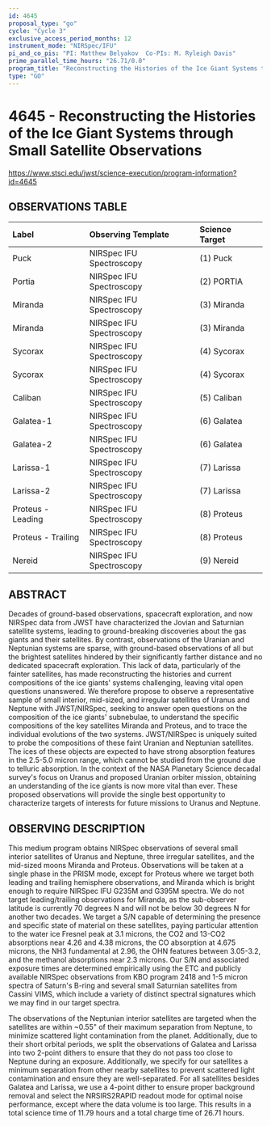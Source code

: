 ```yaml
---
id: 4645
proposal_type: "go"
cycle: "Cycle 3"
exclusive_access_period_months: 12
instrument_mode: "NIRSpec/IFU"
pi_and_co_pis: "PI: Matthew Belyakov  Co-PIs: M. Ryleigh Davis"
prime_parallel_time_hours: "26.71/0.0"
program_title: "Reconstructing the Histories of the Ice Giant Systems through Small Satellite Observations"
type: "GO"
---
```

# 4645 - Reconstructing the Histories of the Ice Giant Systems through Small Satellite Observations
https://www.stsci.edu/jwst/science-execution/program-information?id=4645
## OBSERVATIONS TABLE
| Label               | Observing Template      | Science Target |
| :------------------ | :---------------------- | :------------- |
| Puck                | NIRSpec IFU Spectroscopy | (1) Puck       |
| Portia              | NIRSpec IFU Spectroscopy | (2) PORTIA     |
| Miranda             | NIRSpec IFU Spectroscopy | (3) Miranda    |
| Miranda             | NIRSpec IFU Spectroscopy | (3) Miranda    |
| Sycorax             | NIRSpec IFU Spectroscopy | (4) Sycorax    |
| Sycorax             | NIRSpec IFU Spectroscopy | (4) Sycorax    |
| Caliban             | NIRSpec IFU Spectroscopy | (5) Caliban    |
| Galatea-1           | NIRSpec IFU Spectroscopy | (6) Galatea    |
| Galatea-2           | NIRSpec IFU Spectroscopy | (6) Galatea    |
| Larissa-1           | NIRSpec IFU Spectroscopy | (7) Larissa    |
| Larissa-2           | NIRSpec IFU Spectroscopy | (7) Larissa    |
| Proteus - Leading   | NIRSpec IFU Spectroscopy | (8) Proteus    |
| Proteus - Trailing  | NIRSpec IFU Spectroscopy | (8) Proteus    |
| Nereid              | NIRSpec IFU Spectroscopy | (9) Nereid     |

## ABSTRACT

Decades of ground-based observations, spacecraft exploration, and now NIRSpec data from JWST have characterized the Jovian and Saturnian satellite systems, leading to ground-breaking discoveries about the gas giants and their satellites. By contrast, observations of the Uranian and Neptunian systems are sparse, with ground-based observations of all but the brightest satellites hindered by their significantly farther distance and no dedicated spacecraft exploration. This lack of data, particularly of the fainter satellites, has made reconstructing the histories and current compositions of the ice giants' systems challenging, leaving vital open questions unanswered. We therefore propose to observe a representative sample of small interior, mid-sized, and irregular satellites of Uranus and Neptune with JWST/NIRSpec, seeking to answer open questions on the composition of the ice giants' subnebulae, to understand the specific compositions of the key satellites Miranda and Proteus, and to trace the individual evolutions of the two systems. JWST/NIRSpec is uniquely suited to probe the compositions of these faint Uranian and Neptunian satellites. The ices of these objects are expected to have strong absorption features in the 2.5-5.0 micron range, which cannot be studied from the ground due to telluric absorption. In the context of the NASA Planetary Science decadal survey's focus on Uranus and proposed Uranian orbiter mission, obtaining an understanding of the ice giants is now more vital than ever. These proposed observations will provide the single best opportunity to characterize targets of interests for future missions to Uranus and Neptune.

## OBSERVING DESCRIPTION

This medium program obtains NIRSpec observations of several small interior satellites of Uranus and Neptune, three irregular satellites, and the mid-sized moons Miranda and Proteus. Observations will be taken at a single phase in the PRISM mode, except for Proteus where we target both leading and trailing hemisphere observations, and Miranda which is bright enough to require NIRSpec IFU G235M and G395M spectra. We do not target leading/trailing observations for Miranda, as the sub-observer latitude is currently 70 degrees N and will not be below 30 degrees N for another two decades. We target a S/N capable of determining the presence and specific state of material on these satellites, paying particular attention to the water ice Fresnel peak at 3.1 microns, the CO2 and 13-CO2 absorptions near 4.26 and 4.38 microns, the CO absorption at 4.675 microns, the NH3 fundamental at 2.96, the OHN features between 3.05-3.2, and the methanol absorptions near 2.3 microns. Our S/N and associated exposure times are determined empirically using the ETC and publicly available NIRSpec observations from KBO program 2418 and 1-5 micron spectra of Saturn's B-ring and several small Saturnian satellites from Cassini VIMS, which include a variety of distinct spectral signatures which we may find in our target spectra.

The observations of the Neptunian interior satellites are targeted when the satellites are within ~0.55" of their maximum separation from Neptune, to minimize scattered light contamination from the planet. Additionally, due to their short orbital periods, we split the observations of Galatea and Larissa into two 2-point dithers to ensure that they do not pass too close to Neptune during an exposure. Additionally, we specify for our satellites a minimum separation from other nearby satellites to prevent scattered light contamination and ensure they are well-separated. For all satellites besides Galatea and Larissa, we use a 4-point dither to ensure proper background removal and select the NRSIRS2RAPID readout mode for optimal noise performance, except where the data volume is too large. This results in a total science time of 11.79 hours and a total charge time of 26.71 hours.